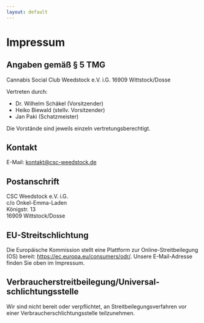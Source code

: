 ```yaml
---
layout: default
---
```


# Impressum

## Angaben gemäß § 5 TMG

Cannabis Social Club Weedstock e.V. i.G.
16909 Wittstock/Dosse

Vertreten durch:
* Dr. Wilhelm Schäkel (Vorsitzender)
* Heiko Biewald (stellv. Vorsitzender)
* Jan Paki (Schatzmeister)

Die Vorstände sind jeweils einzeln vertretungsberechtigt.

## Kontakt

E-Mail: kontakt@csc-weedstock.de

## Postanschrift

CSC Weedstock e.V. i.G.<br>
c/o Onkel-Emma-Laden<br>
Königstr. 13<br>
16909 Wittstock/Dosse

## EU-Streitschlichtung

Die Europäische Kommission stellt eine Plattform zur Online-Streitbeilegung (OS) bereit: https://ec.europa.eu/consumers/odr/.
Unsere E-Mail-Adresse finden Sie oben im Impressum.

## Verbraucher­streit­beilegung/Universal­schlichtungs­stelle

Wir sind nicht bereit oder verpflichtet, an Streitbeilegungsverfahren vor einer Verbraucherschlichtungsstelle teilzunehmen.